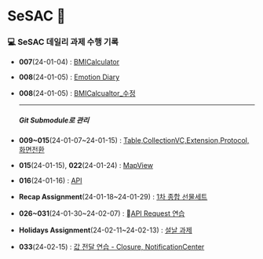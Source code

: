 # SeSAC 👨‍

### 💻 SeSAC 데일리 과제 수행 기록

* **007**(24-01-04) : [BMICalculator](https://github.com/Jin0331/SeSAC/issues/1)

* **008**(24-01-05) : [Emotion Diary](https://github.com/Jin0331/SeSAC/issues/3)

* **008**(24-01-05) : [BMICalcualtor_수정](https://github.com/Jin0331/SeSAC/issues/5)

  ---

  ##### Git Submodule로 관리

* **009~015**(24-01-07~24-01-15) : [Table,CollectionVC,Extension,Protocol,화면전환](https://github.com/Jin0331/TableVCPractice)

* **015**(24-01-15), **022**(24-01-24) : [MapView](https://github.com/Jin0331/MapViewPractice)

* **016**(24-01-16) : [API](https://github.com/Jin0331/Network-Practice)

* **Recap Assignment**(24-01-18~24-01-29) : [1차 종합 선물세트](https://github.com/Jin0331/SeSAC-Shopping)

* **026~031**(24-01-30~24-02-07) : [API Request 연습](https://github.com/Jin0331/Media-Project)
* **Holidays Assignment**(24-02-11~24-02-13) : [설날 과제](https://github.com/Jin0331/OpenWeather)
* **033**(24-02-15) : [값 전달 연습 - Closure, NotificationCenter](https://github.com/Jin0331/TODO-Project)
